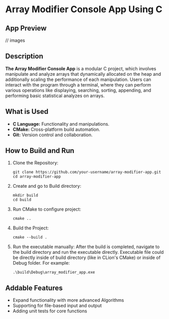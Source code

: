 # Array Modifier Console App Using C

## App Preview

// images

## Description

**The Array Modifier Console App** is a modular C project, which involves manipulate and analyze arrays that dynamically
allocated on the heap and additionally scaling the performance of each manipulation. Users can interact with the program
through a
terminal, where they can perform various operations like displaying, searching, sorting, appending, and
performing basic statistical analyzes on arrays.

## What is Used

* **C Language:** Functionality and manipulations.
* **CMake:** Cross-platform build automation.
* **Git:** Version control and collaboration.

## How to Build and Run

1. Clone the Repository:
   ```
   git clone https://github.com/your-username/array-modifier-app.git
   cd array-modifier-app
   ```

2. Create and go to Build directory:
   ```
   mkdir build
   cd build
   ```

3. Run CMake to configure project:
   ```
   cmake ..
   ```

4. Build the Project:
   ```
   cmake --build .
   ```

5. Run the executable manually: After the build is completed, navigate to the build directory and run the executable
   directly. Executable file could be directly inside of build directory (like in CLion's CMake) or inside of Debug
   folder. For example:
   ```
   .\build\Debug\array_modifier_app.exe
   ```

## Addable Features

* Expand functionality with more advanced Algorithms
* Supporting for file-based input and output
* Adding unit tests for core functions